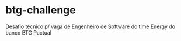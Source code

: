 # btg-challenge
Desafio técnico p/ vaga de Engenheiro de Software do time Energy do banco BTG Pactual
